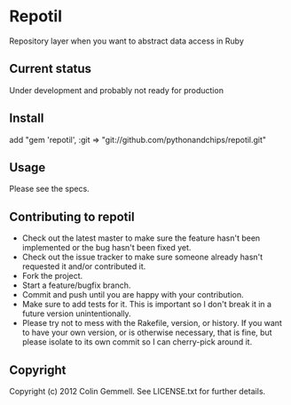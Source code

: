 # Repotil

Repository layer when you want to abstract data access in Ruby

## Current status

Under development and probably not ready for production

## Install

add "gem 'repotil', :git => "git://github.com/pythonandchips/repotil.git"

## Usage

Please see the specs.

## Contributing to repotil

* Check out the latest master to make sure the feature hasn't been implemented or the bug hasn't been fixed yet.
* Check out the issue tracker to make sure someone already hasn't requested it and/or contributed it.
* Fork the project.
* Start a feature/bugfix branch.
* Commit and push until you are happy with your contribution.
* Make sure to add tests for it. This is important so I don't break it in a future version unintentionally.
* Please try not to mess with the Rakefile, version, or history. If you want to have your own version, or is otherwise necessary, that is fine, but please isolate to its own commit so I can cherry-pick around it.

## Copyright

Copyright (c) 2012 Colin Gemmell. See LICENSE.txt for
further details.

